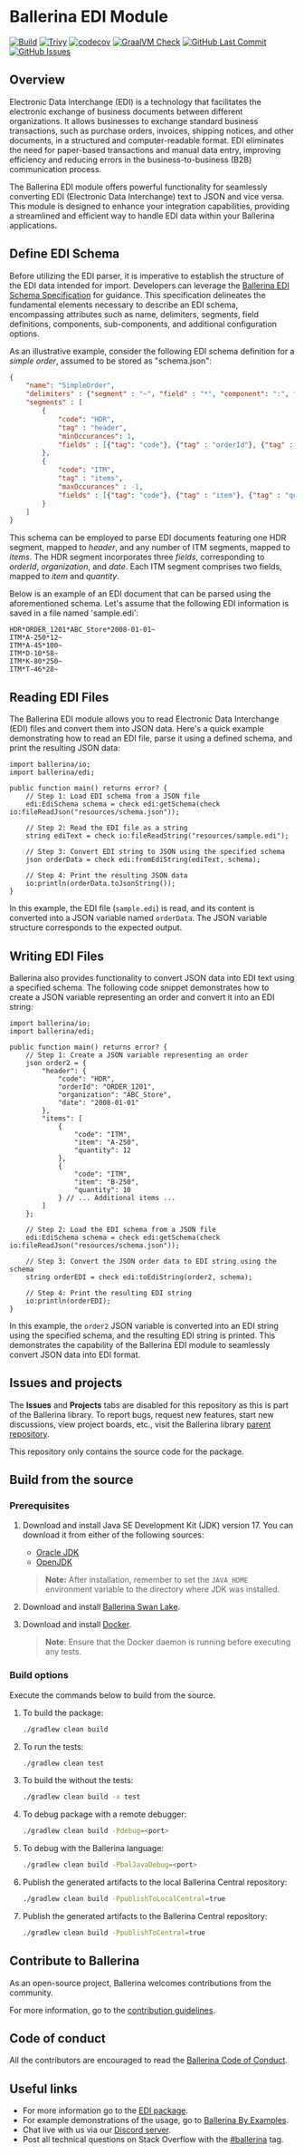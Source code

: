 # Ballerina EDI Module

[![Build](https://github.com/ballerina-platform/module-ballerina-edi/actions/workflows/build-timestamped-master.yml/badge.svg)](https://github.com/ballerina-platform/module-ballerina-edi/actions/workflows/build-timestamped-master.yml)
[![Trivy](https://github.com/ballerina-platform/module-ballerina-edi/actions/workflows/trivy-scan.yml/badge.svg)](https://github.com/ballerina-platform/module-ballerina-edi/actions/workflows/trivy-scan.yml)
[![codecov](https://codecov.io/gh/ballerina-platform/module-ballerina-edi/branch/main/graph/badge.svg)](https://codecov.io/gh/ballerina-platform/module-ballerina-edi)
[![GraalVM Check](https://github.com/ballerina-platform/module-ballerina-edi/actions/workflows/build-with-bal-test-graalvm.yml/badge.svg)](https://github.com/ballerina-platform/module-ballerina-edi/actions/workflows/build-with-bal-test-graalvm.yml)
[![GitHub Last Commit](https://img.shields.io/github/last-commit/ballerina-platform/module-ballerina-edi.svg)](https://github.com/ballerina-platform/module-ballerina-edi/commits/master)
[![GitHub Issues](https://img.shields.io/github/issues/ballerina-platform/ballerina-library/module/ballerina-edi.svg?label=Open%20Issues)](https://github.com/ballerina-platform/ballerina-library/labels/module%2Fballerina-edi)

## Overview

Electronic Data Interchange (EDI) is a technology that facilitates the electronic exchange of business documents between different organizations. It allows businesses to exchange standard business transactions, such as purchase orders, invoices, shipping notices, and other documents, in a structured and computer-readable format. EDI eliminates the need for paper-based transactions and manual data entry, improving efficiency and reducing errors in the business-to-business (B2B) communication process.

The Ballerina EDI module offers powerful functionality for seamlessly converting EDI (Electronic Data Interchange) text to JSON and vice versa. This module is designed to enhance your integration capabilities, providing a streamlined and efficient way to handle EDI data within your Ballerina applications.

## Define EDI Schema

Before utilizing the EDI parser, it is imperative to establish the structure of the EDI data intended for import. Developers can leverage the [Ballerina EDI Schema Specification](./docs/specs/SchemaSpecification.md) for guidance. This specification delineates the fundamental elements necessary to describe an EDI schema, encompassing attributes such as name, delimiters, segments, field definitions, components, sub-components, and additional configuration options.

As an illustrative example, consider the following EDI schema definition for a _simple order_, assumed to be stored as "schema.json":

```json
{
    "name": "SimpleOrder",
    "delimiters" : {"segment" : "~", "field" : "*", "component": ":", "repetition": "^"},
    "segments" : [
        {
            "code": "HDR",
            "tag" : "header",
            "minOccurances": 1,
            "fields" : [{"tag": "code"}, {"tag" : "orderId"}, {"tag" : "organization"}, {"tag" : "date"}]
        },
        {
            "code": "ITM",
            "tag" : "items",
            "maxOccurances" : -1,
            "fields" : [{"tag": "code"}, {"tag" : "item"}, {"tag" : "quantity", "dataType" : "int"}]
        }
    ]
}
```

This schema can be employed to parse EDI documents featuring one HDR segment, mapped to _header_, and any number of ITM segments, mapped to _items_. The HDR segment incorporates three _fields_, corresponding to _orderId_, _organization_, and _date_. Each ITM segment comprises two fields, mapped to _item_ and _quantity_.

Below is an example of an EDI document that can be parsed using the aforementioned schema. Let's assume that the following EDI information is saved in a file named 'sample.edi':

```
HDR*ORDER_1201*ABC_Store*2008-01-01~
ITM*A-250*12~
ITM*A-45*100~
ITM*D-10*58~
ITM*K-80*250~
ITM*T-46*28~
```

## Reading EDI Files

The Ballerina EDI module allows you to read Electronic Data Interchange (EDI) files and convert them into JSON data. Here's a quick example demonstrating how to read an EDI file, parse it using a defined schema, and print the resulting JSON data:

```ballerina
import ballerina/io;
import ballerina/edi;

public function main() returns error? {
    // Step 1: Load EDI schema from a JSON file
    edi:EdiSchema schema = check edi:getSchema(check io:fileReadJson("resources/schema.json"));

    // Step 2: Read the EDI file as a string
    string ediText = check io:fileReadString("resources/sample.edi");

    // Step 3: Convert EDI string to JSON using the specified schema
    json orderData = check edi:fromEdiString(ediText, schema);

    // Step 4: Print the resulting JSON data
    io:println(orderData.toJsonString());
}
```

In this example, the EDI file (`sample.edi`) is read, and its content is converted into a JSON variable named `orderData`. The JSON variable structure corresponds to the expected output.

## Writing EDI Files

Ballerina also provides functionality to convert JSON data into EDI text using a specified schema. The following code snippet demonstrates how to create a JSON variable representing an order and convert it into an EDI string:

```ballerina
import ballerina/io;
import ballerina/edi;

public function main() returns error? {
    // Step 1: Create a JSON variable representing an order
    json order2 = {
        "header": {
            "code": "HDR",
            "orderId": "ORDER_1201",
            "organization": "ABC_Store",
            "date": "2008-01-01"
        },
        "items": [
            {
                "code": "ITM",
                "item": "A-250",
                "quantity": 12
            },
            {
                "code": "ITM",
                "item": "B-250",
                "quantity": 10
            } // ... Additional items ...
        ]
    };

    // Step 2: Load the EDI schema from a JSON file
    edi:EdiSchema schema = check edi:getSchema(check io:fileReadJson("resources/schema.json"));

    // Step 3: Convert the JSON order data to EDI string using the schema
    string orderEDI = check edi:toEdiString(order2, schema);

    // Step 4: Print the resulting EDI string
    io:println(orderEDI);
}
```

In this example, the `order2` JSON variable is converted into an EDI string using the specified schema, and the resulting EDI string is printed. This demonstrates the capability of the Ballerina EDI module to seamlessly convert JSON data into EDI format.


## Issues and projects

The **Issues** and **Projects** tabs are disabled for this repository as this is part of the Ballerina library. To report bugs, request new features, start new discussions, view project boards, etc., visit the Ballerina library [parent repository](https://github.com/ballerina-platform/ballerina-library).

This repository only contains the source code for the package.

## Build from the source

### Prerequisites

1. Download and install Java SE Development Kit (JDK) version 17. You can download it from either of the following sources:

   * [Oracle JDK](https://www.oracle.com/java/technologies/downloads/)
   * [OpenJDK](https://adoptium.net/)

    > **Note:** After installation, remember to set the `JAVA_HOME` environment variable to the directory where JDK was installed.

2. Download and install [Ballerina Swan Lake](https://ballerina.io/).

3. Download and install [Docker](https://www.docker.com/get-started).

    > **Note**: Ensure that the Docker daemon is running before executing any tests.

### Build options

Execute the commands below to build from the source.

1. To build the package:

   ```bash
   ./gradlew clean build
   ```

2. To run the tests:

   ```bash
   ./gradlew clean test
   ```

3. To build the without the tests:

   ```bash
   ./gradlew clean build -x test
   ```

4. To debug package with a remote debugger:

   ```bash
   ./gradlew clean build -Pdebug=<port>
   ```

5. To debug with the Ballerina language:

   ```bash
   ./gradlew clean build -PbalJavaDebug=<port>
   ```

6. Publish the generated artifacts to the local Ballerina Central repository:

    ```bash
    ./gradlew clean build -PpublishToLocalCentral=true
    ```

7. Publish the generated artifacts to the Ballerina Central repository:

   ```bash
   ./gradlew clean build -PpublishToCentral=true
   ```

## Contribute to Ballerina

As an open-source project, Ballerina welcomes contributions from the community.

For more information, go to the [contribution guidelines](https://github.com/ballerina-platform/ballerina-lang/blob/master/CONTRIBUTING.md).

## Code of conduct

All the contributors are encouraged to read the [Ballerina Code of Conduct](https://ballerina.io/code-of-conduct).

## Useful links

* For more information go to the [EDI package](https://central.ballerina.io/ballerina/edi/latest).
* For example demonstrations of the usage, go to [Ballerina By Examples](https://ballerina.io/learn/by-example/).
* Chat live with us via our [Discord server](https://discord.gg/ballerinalang).
* Post all technical questions on Stack Overflow with the [#ballerina](https://stackoverflow.com/questions/tagged/ballerina) tag.

